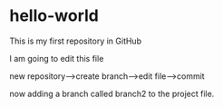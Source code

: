 # hello-world
This is my first repository in GitHub

I am going to edit this file

new repository-->create branch-->edit file-->commit

now adding a branch called branch2 to the project file.
